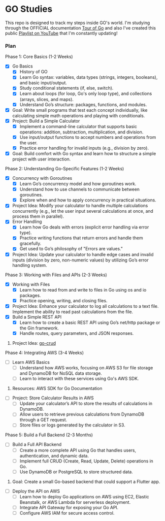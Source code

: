# GO Studies

This repo is designed to track my steps inside GO's world. I'm studying through the OFFICIAL documentation [Tour of Go](https://go.dev/tour/welcome/1) and also I've created this public [Playlist on YouTube](https://www.youtube.com/watch?v=f6kdp27TYZs&list=PLI12PnJqTSg0Lz2n5-wL_SnWorVbJ7or9) that I'm constantly updating!

### Plan

Phase 1: Core Basics (1-2 Weeks)
- [x] Go Basics
    - [x] History of GO
    - [x] Learn Go syntax: variables, data types (strings, integers, booleans), and basic input/output.
    - [x] Study conditional statements (if, else, switch).
    - [x] Learn about loops (for loop, Go's only loop type), and collections (arrays, slices, and maps).
    - [x] Understand Go’s structure: packages, functions, and modules.
- [x] Goal: Write small programs that test each concept individually, like calculating simple math operations and playing with conditionals.
- [x] Project: Build a Simple Calculator
    - [x] Implement a command-line calculator that supports basic operations: addition, subtraction, multiplication, and division.
    - [x] Use input/output functions to accept numbers and operations from the user.
    - [x] Practice error handling for invalid inputs (e.g., division by zero).
- [x] Goal: Build comfort with Go syntax and learn how to structure a simple project with user interaction.

Phase 2: Understanding Go-Specific Features (1-2 Weeks)
- [x] Concurrency with Goroutines
    - [x] Learn Go’s concurrency model and how goroutines work.
    - [x] Understand how to use channels to communicate between goroutines.
    - [x] Explore when and how to apply concurrency in practical situations.
- [x] Project Idea: Modify your calculator to handle multiple calculations concurrently (e.g., let the user input several calculations at once, and process them in parallel).
- [x] Error Handling
    - [x] Learn how Go deals with errors (explicit error handling via error type).
    - [x] Practice writing functions that return errors and handle them gracefully.
    - [x] Get used to Go’s philosophy of "Errors are values."
- [x] Project Idea: Update your calculator to handle edge cases and invalid inputs (division by zero, non-numeric values) by utilizing Go’s error handling system.

Phase 3: Working with Files and APIs (2-3 Weeks)
- [x] Working with Files
    - [x] Learn how to read from and write to files in Go using os and io packages.
    - [x] Practice opening, writing, and closing files.
- [x] Project Idea: Enhance your calculator to log all calculations to a text file. Implement the ability to read past calculations from the file.
- [x] Build a Simple REST API
    - [x] Learn how to create a basic REST API using Go’s net/http package or the Gin framework.
    - [x] Handle routes, query parameters, and JSON responses.
1. Project Idea: [go-crud](https://github.com/AndreDrummer/go-crud)

Phase 4: Integrating AWS (3-4 Weeks)
- [ ] Learn AWS Basics
    - [ ] Understand how AWS works, focusing on AWS S3 for file storage and DynamoDB for NoSQL data storage.
    - [ ] Learn to interact with these services using Go's AWS SDK.
1. Resources: AWS SDK for Go Documentation
- [ ] Project: Store Calculator Results in AWS
    - [ ] Update your calculator’s API to store the results of calculations in DynamoDB.
    - [ ] Allow users to retrieve previous calculations from DynamoDB through a GET request.
    - [ ] Store files or logs generated by the calculator in S3.

Phase 5: Build a Full Backend (2-3 Months)
- [ ] Build a Full API Backend
    - [ ] Create a more complete API using Go that handles users, authentication, and dynamic data.
    - [ ] Implement full CRUD (Create, Read, Update, Delete) operations in Go.
    - [ ] Use DynamoDB or PostgreSQL to store structured data.
1. Goal: Create a small Go-based backend that could support a Flutter app.
- [ ] Deploy the API on AWS
    - [ ] Learn how to deploy Go applications on AWS using EC2, Elastic Beanstalk, or AWS Lambda for serverless deployment.
    - [ ] Integrate API Gateway for exposing your Go API.
    - [ ] Configure AWS IAM for secure access control.

